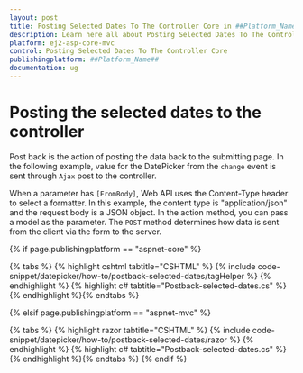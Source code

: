 ```yaml
---
layout: post
title: Posting Selected Dates To The Controller Core in ##Platform_Name## Datepicker Component
description: Learn here all about Posting Selected Dates To The Controller Core in Syncfusion ##Platform_Name## Datepicker component of syncfusion and more.
platform: ej2-asp-core-mvc
control: Posting Selected Dates To The Controller Core
publishingplatform: ##Platform_Name##
documentation: ug
---
```



# Posting the selected dates to the controller

Post back is the action of posting the data back to the submitting page. In the following example, value
for the DatePicker from the `change` event is sent through `Ajax` post to the controller.

When a parameter has `[FromBody]`, Web API uses the Content-Type header to select a formatter. In this
example, the content type is "application/json" and the request body is a JSON object. In the action
method, you can pass a model as the parameter. The `POST` method determines how data is sent from the
client via the form to the server.

{% if page.publishingplatform == "aspnet-core" %}

{% tabs %}
{% highlight cshtml tabtitle="CSHTML" %}
{% include code-snippet/datepicker/how-to/postback-selected-dates/tagHelper %}
{% endhighlight %}
{% highlight c# tabtitle="Postback-selected-dates.cs" %}
{% endhighlight %}{% endtabs %}

{% elsif page.publishingplatform == "aspnet-mvc" %}

{% tabs %}
{% highlight razor tabtitle="CSHTML" %}
{% include code-snippet/datepicker/how-to/postback-selected-dates/razor %}
{% endhighlight %}
{% highlight c# tabtitle="Postback-selected-dates.cs" %}
{% endhighlight %}{% endtabs %}
{% endif %}
